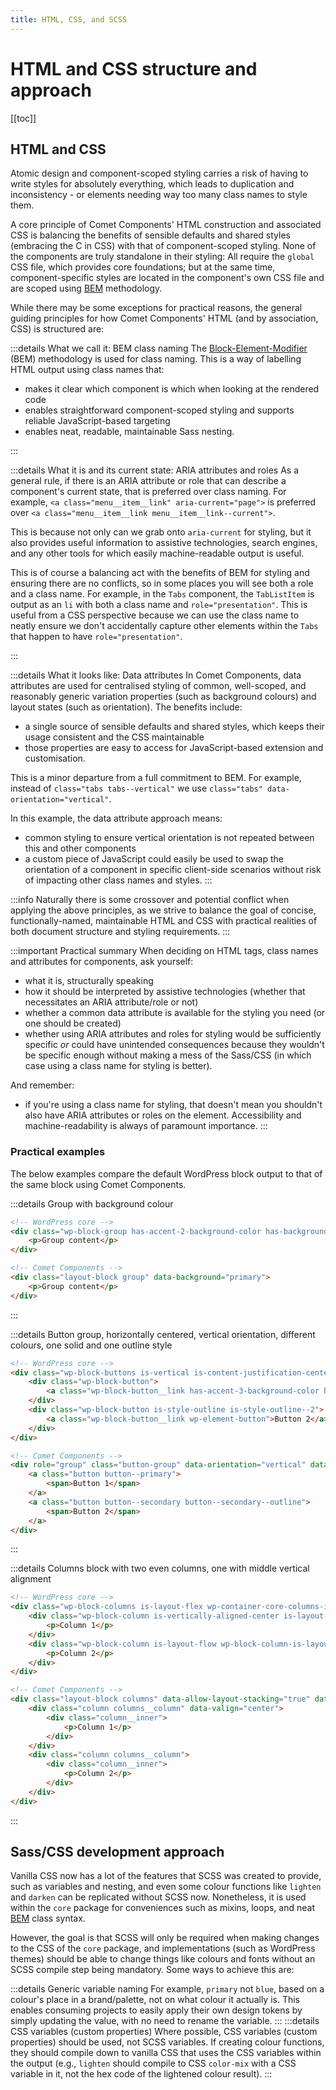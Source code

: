 ```yaml
---
title: HTML, CSS, and SCSS
---
```


# HTML and CSS structure and approach

[[toc]]

## HTML and CSS

Atomic design and component-scoped styling carries a risk of having to write styles for absolutely everything, which leads to duplication and inconsistency - or elements needing way too many class names to style them.

A core principle of Comet Components' HTML construction and associated CSS is balancing the benefits of sensible defaults and shared styles (embracing the C in CSS) with that of component-scoped styling. None of the components are truly standalone in their styling: All require the `global` CSS file, which provides core foundations; but at the same time, component-specific styles are located in the component's own CSS file and are scoped using [BEM](https://getbem.com/) methodology.

While there may be some exceptions for practical reasons, the general guiding principles for how Comet Components' HTML (and by association, CSS) is structured are:

:::details What we call it: BEM class naming
The [Block-Element-Modifier](https://getbem.com/) (BEM) methodology is used for class naming. This is a way of labelling HTML output using class names that:
- makes it clear which component is which when looking at the rendered code
- enables straightforward component-scoped styling and supports reliable JavaScript-based targeting
- enables neat, readable, maintainable Sass nesting.

:::

:::details What it is and its current state: ARIA attributes and roles
As a general rule, if there is an ARIA attribute or role that can describe a component's current state, that is preferred over class naming. For example,
`<a class="menu__item__link" aria-current="page">` is preferred over
`<a class="menu__item__link menu__item__link--current">`.

This is because not only can we grab onto `aria-current` for styling, but it also provides useful information to assistive technologies, search engines, and any other tools for which easily machine-readable output is useful.

This is of course a balancing act with the benefits of BEM for styling and ensuring there are no conflicts, so in some places you will see both a role and a class name. For example, in the `Tabs` component, the `TabListItem` is output as an `li` with both a class name and `role="presentation"`. This is useful from a CSS perspective because we can use the class name to neatly ensure we don't accidentally capture other elements within the `Tabs` that happen to have `role="presentation"`.

:::

:::details What it looks like: Data attributes
In Comet Components, data attributes are used for centralised styling of common, well-scoped, and reasonably generic variation properties (such as background colours) and layout states (such as orientation). The benefits include:
- a single source of sensible defaults and shared styles, which keeps their usage consistent and the CSS maintainable
- those properties are easy to access for JavaScript-based extension and customisation.

This is a minor departure from a full commitment to BEM. For example, instead of
`class="tabs tabs--vertical"` we use
`class="tabs" data-orientation="vertical"`.

In this example, the data attribute approach means:
- common styling to ensure vertical orientation is not repeated between this and other components
- a custom piece of JavaScript could easily be used to swap the orientation of a component in specific client-side scenarios without risk of impacting other class names and styles.
  :::

:::info
Naturally there is some crossover and potential conflict when applying the above principles, as we strive to balance the goal of concise, functionally-named, maintainable HTML and CSS with practical realities of both document structure and styling requirements.
:::

:::important Practical summary
When deciding on HTML tags, class names and attributes for components, ask yourself:
- what it is, structurally speaking
- how it should be interpreted by assistive technologies (whether that necessitates an ARIA attribute/role or not)
- whether a common data attribute is available for the styling you need (or one should be created)
- whether using ARIA attributes and roles for styling would be sufficiently specific _or_ could have unintended consequences because they wouldn't be specific enough without making a mess of the Sass/CSS (in which case using a class name for styling is better).

And remember:
- if you're using a class name for styling, that doesn't mean you shouldn't also have ARIA attributes or roles on the element. Accessibility and machine-readability is always of paramount importance.
  :::

### Practical examples

The below examples compare the default WordPress block output to that of the same block using Comet Components.

:::details Group with background colour
```html
<!-- WordPress core -->
<div class="wp-block-group has-accent-2-background-color has-background has-global-padding is-layout-constrained wp-block-group-is-layout-constrained">
	<p>Group content</p>
</div>
```

```html
<!-- Comet Components -->
<div class="layout-block group" data-background="primary">
	<p>Group content</p>
</div>
```
:::

:::details Button group, horizontally centered, vertical orientation, different colours, one solid and one outline style
```html
<!-- WordPress core -->
<div class="wp-block-buttons is-vertical is-content-justification-center is-layout-flex wp-container-core-buttons-is-layout-1 wp-block-buttons-is-layout-flex">
	<div class="wp-block-button">
		<a class="wp-block-button__link has-accent-3-background-color has-background wp-element-button">Button 1</a>
	</div>
	<div class="wp-block-button is-style-outline is-style-outline--2">
		<a class="wp-block-button__link wp-element-button">Button 2</a>
	</div>
</div>
```

```html
<!-- Comet Components -->
<div role="group" class="button-group" data-orientation="vertical" data-halign="center">
	<a class="button button--primary">
		<span>Button 1</span>
	</a>
	<a class="button button--secondary button--secondary--outline">
		<span>Button 2</span>
	</a>
</div>
```
:::

:::details Columns block with two even columns, one with middle vertical alignment
```html
<!-- WordPress core -->
<div class="wp-block-columns is-layout-flex wp-container-core-columns-is-layout-1 wp-block-columns-is-layout-flex">
	<div class="wp-block-column is-vertically-aligned-center is-layout-flow wp-block-column-is-layout-flow">
		<p>Column 1</p>
	</div>
	<div class="wp-block-column is-layout-flow wp-block-column-is-layout-flow">
		<p>Column 2</p>
	</div>
</div>
```
```html
<!-- Comet Components -->
<div class="layout-block columns" data-allow-layout-stacking="true" data-count="2">
	<div class="column columns__column" data-valign="center">
		<div class="column__inner">
			<p>Column 1</p>
		</div>
	</div>
	<div class="column columns__column">
		<div class="column__inner">
			<p>Column 2</p>
		</div>
	</div>
</div>
```
:::

## Sass/CSS development approach

Vanilla CSS now has a lot of the features that SCSS was created to provide, such as variables and nesting, and even some colour functions like `lighten` and `darken` can be replicated without SCSS now. Nonetheless, it is used within the `core` package for conveniences such as mixins, loops, and neat [BEM](https://getbem.com/) class syntax.

However, the goal is that SCSS will only be required when making changes to the CSS of the `core` package, and implementations (such as WordPress themes) should be able to change things like colours and fonts without an SCSS compile step being mandatory. Some ways to achieve this are:

:::details Generic variable naming
For example, `primary` not `blue`, based on a colour's place in a brand/palette, not on what colour it actually is. This enables consuming projects to easily apply their own design tokens by simply updating the value, with no need to rename the variable.
:::
:::details CSS variables (custom properties)
Where possible, CSS variables (custom properties) should be used, not SCSS variables. If creating colour functions, they should compile down to vanilla CSS that uses the CSS variables within the output (e.g., `lighten` should compile to CSS `color-mix` with a CSS variable in it, not the hex code of the lightened colour result).
:::



